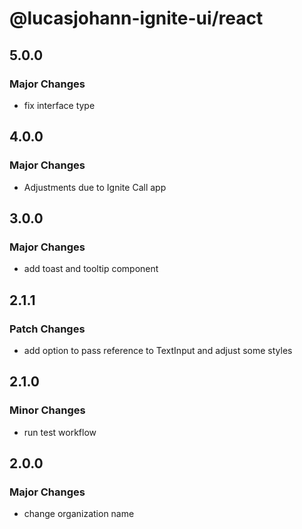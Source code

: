 # @lucasjohann-ignite-ui/react

## 5.0.0

### Major Changes

- fix interface type

## 4.0.0

### Major Changes

- Adjustments due to Ignite Call app

## 3.0.0

### Major Changes

- add toast and tooltip component

## 2.1.1

### Patch Changes

- add option to pass reference to TextInput and adjust some styles

## 2.1.0

### Minor Changes

- run test workflow

## 2.0.0

### Major Changes

- change organization name
